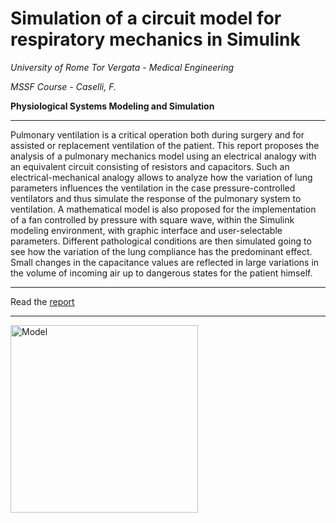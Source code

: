# Simulation of a circuit model for respiratory mechanics in Simulink

_University of Rome Tor Vergata - Medical Engineering_

_MSSF Course -  Caselli, F._

**Physiological Systems Modeling and Simulation**


---

Pulmonary ventilation is a critical operation both during surgery and for assisted or replacement ventilation of the patient.
This report proposes the analysis of a pulmonary mechanics model using an electrical analogy with an equivalent circuit consisting of resistors and capacitors. Such an electrical-mechanical analogy allows to analyze how the variation of lung parameters influences the ventilation in the case pressure-controlled ventilators and thus simulate the response of the pulmonary system to ventilation.
A mathematical model is also proposed for the implementation of a fan controlled by pressure with square wave, within the Simulink modeling environment, with graphic interface and user-selectable parameters.
Different pathological conditions are then simulated going to see how the variation of the lung compliance has the predominant effect. Small changes in the capacitance values are reflected in large variations in the volume of incoming air up to dangerous states for the patient himself.


---

Read the [report](https://github.com/mastroalex/resp-mech-simulink/blob/main/report/report_respiratory_simulink.pdf)

---

<img src="https://github.com/mastroalex/resp-mech-simulink/blob/main/report/figures/lung.svg" alt="Model" style="width:300px;"> 
